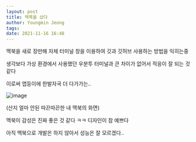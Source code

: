 ```yaml
---
layout: post
title: 맥북을 샀다
author: Youngmin Jeong
tags:
date: 2021-11-16 16:48
---
```

맥북을 새로 장만해 자체 터미널 창을 이용하여 깃과 깃허브 사용하는 방법을 익히는중

생각보다 가상 환경에서 사용했던 우분투 터미널과 큰 차이가 없어서 적응이 잘 되는 것 같다 

이로써 앱등이에 한발자국 더 다가가는..

![image](/assets/images/screenshot_11-16.png)

(산지 얼마 안된 따끈따끈한 내 맥북의 화면)

맥북이 감성은 진짜 좋은 것 같다 ㅋㅋ 디자인이 참 예쁘다

아직 맥북으로 개발은 하지 않아서 성능은 잘 모르겠다..
